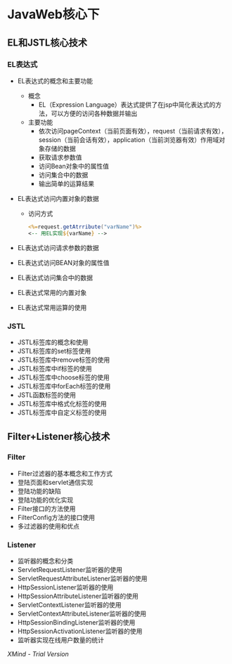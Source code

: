 # JavaWeb核心下

## EL和JSTL核心技术

### EL表达式

- EL表达式的概念和主要功能

  - 概念
    - EL（Expression Language）表达式提供了在jsp中简化表达式的方法，可以方便的访问各种数据并输出
  - 主要功能
    - 依次访问pageContext（当前页面有效），request（当前请求有效），session（当前会话有效），application（当前浏览器有效）作用域对象存储的数据
    - 获取请求参数值
    - 访问Bean对象中的属性值
    - 访问集合中的数据
    - 输出简单的运算结果

- EL表达式访问内置对象的数据

  - 访问方式

    ```jsp
    <%=request.getAtrribute("varName")%>
    <-- 用EL实现${varName} -->
    ```

    

- EL表达式访问请求参数的数据

- EL表达式访问BEAN对象的属性值

- EL表达式访问集合中的数据

- EL表达式常用的内置对象

- EL表达式常用运算的使用

### JSTL

- JSTL标签库的概念和使用
- JSTL标签库的set标签使用
- JSTL标签库中remove标签的使用
- JSTL标签库中if标签的使用
- JSTL标签库中choose标签的使用
- JSTL标签库中forEach标签的使用
- JSTL函数标签的使用
- JSTL标签库中格式化标签的使用
- JSTL标签库中自定义标签的使用

## Filter+Listener核心技术

### Filter

- Filter过滤器的基本概念和工作方式
- 登陆页面和servlet通信实现
- 登陆功能的缺陷
- 登陆功能的优化实现
- Filter接口的方法使用
- FilterConfig方法的接口使用
- 多过滤器的使用和优点

### Listener

- 监听器的概念和分类
- ServletRequestListener监听器的使用
- ServletRequestAttributeListener监听器的使用
- HttpSessionListener监听器的使用
- HttpSessionAttributeListener监听器的使用
- ServletContextListener监听器的使用
- ServletContextAttributeListener监听器的使用
- HttpSessionBindingListener监听器的使用
- HttpSessionActivationListener监听器的使用
- 监听器实现在线用户数量的统计

*XMind - Trial Version*